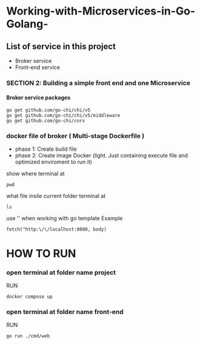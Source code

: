 # Working-with-Microservices-in-Go-Golang-



## List of service in this project
- Broker service
- Front-end service

### SECTION 2: Building a simple front end and one Microservice
#### Broker service packages
```
go get github.com/go-chi/chi/v5
go get github.com/go-chi/chi/v5/middleware
go get github.com/go-chi/cors
```

### docker file of broker ( Multi-stage Dockerfile )
- phase 1: Create build file
- phase 2: Create image Docker (light. Just containing execute file and optimized enviroment to run it)


show where terminal at 
```
pwd
```

what file insile current folder terminal at
```
ls
```

use '\' when working with go template
Example
```
fetch("http:\/\/localhost:8080, body)
```

# HOW TO RUN
### open terminal at folder name project
RUN
```
docker compose up
```

### open terminal at folder name front-end
RUN
```
go run ./cmd/web
```

